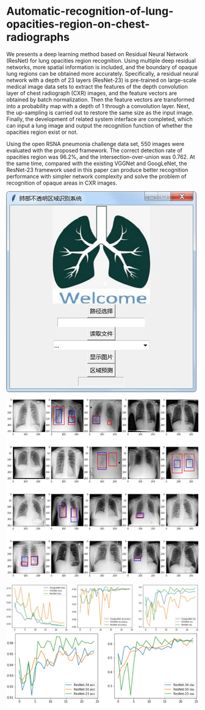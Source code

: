 # Automatic-recognition-of-lung-opacities-region-on-chest-radiographs
  We presents a deep learning method based on Residual Neural Network (ResNet) for lung opacities region recognition. Using multiple deep residual networks, more spatial information is included, and the boundary of opaque lung regions can be obtained more accurately. Specifically, a residual neural network with a depth of 23 layers (ResNet-23) is pre-trained on large-scale medical image data sets to extract the features of the depth convolution layer of chest radiograph (CXR) images, and the feature vectors are obtained by batch normalization. Then the feature vectors are transformed into a probability map with a depth of 1 through a convolution layer. Next, the up-sampling is carried out to restore the same size as the input image. Finally, the development of related system interface are completed, which can input a lung image and output the recognition function of whether the opacities region exist or not.

  Using the open RSNA pneumonia challenge data set, 550 images were evaluated with the proposed framework. The correct detection rate of opacities region was 96.2%, and the intersection-over-union was 0.762. At the same time, compared with the existing VGGNet and GoogLeNet, the ResNet-23 framework used in this paper can produce better recognition performance with simpler network complexity and solve the problem of recognition of opaque areas in CXR images.
 
![image](https://github.com/1579477793/Automatic-recognition-of-lung-opacities-region-on-chest-radiographs/blob/master/result/a.jpg)

![image](https://github.com/1579477793/Automatic-recognition-of-lung-opacities-region-on-chest-radiographs/blob/master/result/c.jpg)


![image](https://github.com/1579477793/Automatic-recognition-of-lung-opacities-region-on-chest-radiographs/blob/master/result/d.jpg)
![image](https://github.com/1579477793/Automatic-recognition-of-lung-opacities-region-on-chest-radiographs/blob/master/result/e.jpg)
